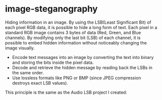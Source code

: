 # image-steganography
Hiding information in an image. By using the LSB(Least Significant Bit) of each pixel RGB data, it is possible to
hide a long form of text.
Each pixel in a standard RGB image contains 3 bytes of data (Red, Green, and Blue channels). By modifying only the last bit (LSB) of each channel, it is possible to embed hidden information without noticeably changing the image visually.

- Encode text messages into an image by converting the text into binary and storing the bits inside the pixel data.
- Decode and retrieve the hidden message by reading back the LSBs in the same order.
- Use lossless formats like PNG or BMP (since JPEG compression destroys exact LSB values).

This principle is the same as the Audio LSB project I created: